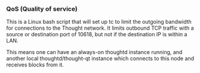 ### QoS (Quality of service) ###

This is a Linux bash script that will set up tc to limit the outgoing bandwidth for connections to the Thought network. It limits outbound TCP traffic with a source or destination port of 10618, but not if the destination IP is within a LAN.

This means one can have an always-on thoughtd instance running, and another local thoughtd/thought-qt instance which connects to this node and receives blocks from it.
